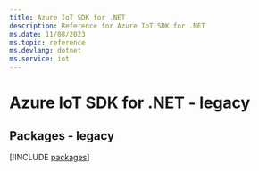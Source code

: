 ```yaml
---
title: Azure IoT SDK for .NET
description: Reference for Azure IoT SDK for .NET
ms.date: 11/08/2023
ms.topic: reference
ms.devlang: dotnet
ms.service: iot
---
```

# Azure IoT SDK for .NET - legacy
## Packages - legacy
[!INCLUDE [packages](iot-index.md)]